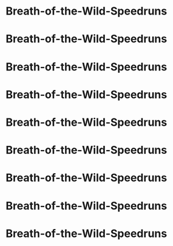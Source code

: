 # Breath-of-the-Wild-Speedruns
# Breath-of-the-Wild-Speedruns
# Breath-of-the-Wild-Speedruns
# Breath-of-the-Wild-Speedruns
# Breath-of-the-Wild-Speedruns
# Breath-of-the-Wild-Speedruns
# Breath-of-the-Wild-Speedruns
# Breath-of-the-Wild-Speedruns
# Breath-of-the-Wild-Speedruns
